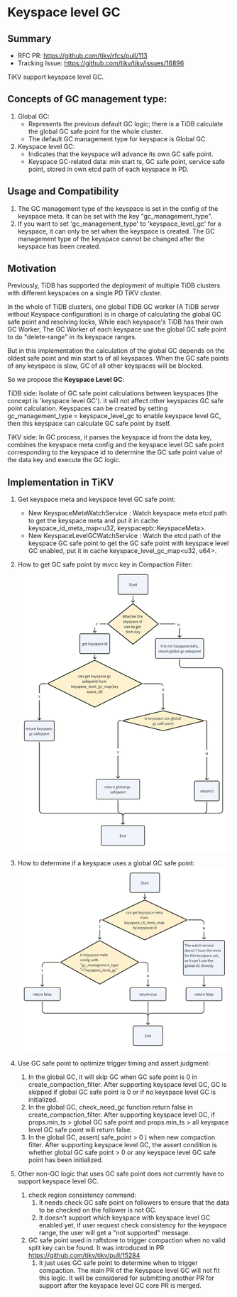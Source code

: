 # Keyspace level GC

## Summary

- RFC PR: https://github.com/tikv/rfcs/pull/113
- Tracking Issue: https://github.com/tikv/tikv/issues/16896

TiKV support keyspace level GC.

## Concepts of GC management type:

1. Global GC:
   - Represents the previous default GC logic; there is a TiDB calculate the global GC safe point for the whole cluster.
   - The default GC management type for keyspace is Global GC.
2. Keyspace level GC:
   - Indicates that the keyspace will advance its own GC safe point.
   - Keyspace GC-related data: min start ts, GC safe point, service safe point, stored in own etcd path of each keyspace in PD.

## Usage and Compatibility
1. The GC management type of the keyspace is set in the config of the keyspace meta. It can be set with the key "gc_management_type". 
2. If you want to set 'gc_management_type' to 'keyspace_level_gc' for a keyspace, it can only be set when the keyspace is created. The GC management type of the keyspace cannot be changed after the keyspace has been created.

## Motivation

Previously, TiDB has supported the deployment of multiple TiDB clusters with different keyspaces 
on a single PD TiKV cluster.

In the whole of TiDB clusters, one global TiDB GC worker (A TiDB server without Keyspace configuration) is in charge of calculating the global GC safe point and resolving locks, While each keyspace's TiDB has their own GC Worker,
The GC Worker of each keyspace use the global GC safe point to do "delete-range" in its keyspace ranges.

But in this implementation the calculation of the global GC depends on the oldest safe point and min start ts of all keyspaces. When the GC safe points of any keyspace is slow, GC of all other keyspaces will be blocked.

So we propose the **Keyspace Level GC**:

TiDB side:
Isolate of GC safe point calculations between keyspaces (the concept is 'keyspace level GC').
it will not affect other keyspaces GC safe point calculation.
Keyspaces can be created by setting gc_management_type = keyspace_level_gc to enable keyspace level GC, then this keyspace can calculate GC safe point by itself.

TiKV side:
In GC process, it parses the keyspace id from the data key, combines the keyspace meta config and the keyspace level GC safe point corresponding to the keyspace id to determine the GC safe point value of the data key and execute the GC logic.

## Implementation in TiKV

1. Get keyspace meta and keyspace level GC safe point:
    - New KeyspaceMetaWatchService : Watch keyspace meta etcd path to get the keyspace meta and put it 
      in cache keyspace_id_meta_map<u32, keyspacepb::KeyspaceMeta>.
    - New KeyspaceLevelGCWatchService : Watch the etcd path of the keyspace GC safe point to get the GC safe point 
      with keyspace level GC enabled, put it in cache keyspace_level_gc_map<u32, u64>.

2. How to get GC safe point by mvcc key in Compaction Filter:
![img.png](../media/keyspace-level-gc-get-gc-sp.png)

3. How to determine if a keyspace uses a global GC safe point:
![img.png](../media/keyspace-level-gc-is-global-gc.png)

4. Use GC safe point to optimize trigger timing and assert judgment:
   1. In the global GC, it will skip GC when GC safe point is 0 in create_compaction_filter. 
      After supporting keyspace level GC, GC is skipped if global GC safe point is 0 or if no keyspace level GC is initialized.
   2. In the global GC, check_need_gc function return false in create_compaction_filter.
      After supporting keyspace level GC, if props.min_ts > global GC safe point and props.min_ts > all keyspace level GC safe point will return false.
   3. In the global GC, assert( safe_point > 0 ) when new compaction filter.
      After supporting keyspace level GC, the assert condition is whether global GC safe point > 0 or any keyspace level GC safe point has been initialized.

5. Other non-GC logic that uses GC safe point does not currently have to support keyspace level GC.
   1. check region consistency command: 
      1. It needs check GC safe point on followers to ensure that the data to be checked on the follower is not GC. 
      2. It doesn't support which keyspace with keyspace level GC enabled yet, if user request check consistency 
      for the keyspace range, the user will get a "not supported" message.
   2. GC safe point used in raftstore to trigger compaction when no valid split key can be found. 
      It was introduced in PR https://github.com/tikv/tikv/pull/15284
      1. It just uses GC safe point to determine when to trigger compaction. 
         The main PR of the Keyspace level GC will not fit this logic. 
         It will be considered for submitting another PR for support after the keyspace level GC core PR is merged.